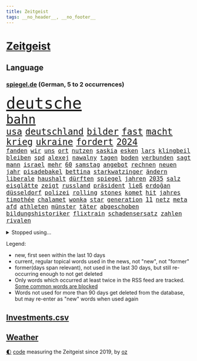 ```yaml
---
title: Zeitgeist
tags: __no_header__, __no_footer__
---
```


# [Zeitgeist](https://oliz.io/zeitgeist/)

## Language

<h3><a href="https://www.spiegel.de" target="_blank">spiegel.de</a> (German, 5 to 2 occurrences)</h3>
<p style="font-family:monospace">
<span style="font-size:32pt"><a href="news_links.html#deutsche" class="current">deutsche</a></span>
<br>
<span style="font-size:25pt"><a href="news_links.html#bahn" class="current">bahn</a></span>
<br>
<span style="font-size:18pt"><a href="news_links.html#usa" class="current">usa</a></span>
<span style="font-size:18pt"><a href="news_links.html#deutschland" class="current">deutschland</a></span>
<span style="font-size:18pt"><a href="news_links.html#bilder" class="current">bilder</a></span>
<span style="font-size:18pt"><a href="news_links.html#fast" class="current">fast</a></span>
<span style="font-size:18pt"><a href="news_links.html#macht" class="current">macht</a></span>
<span style="font-size:18pt"><a href="news_links.html#krieg" class="current">krieg</a></span>
<span style="font-size:18pt"><a href="news_links.html#ukraine" class="current">ukraine</a></span>
<span style="font-size:18pt"><a href="news_links.html#fordert" class="current">fordert</a></span>
<span style="font-size:18pt"><a href="news_links.html#2024" class="current">2024</a></span>
<br>
<span style="font-size:12pt"><a href="news_links.html#fanden" class="current">fanden</a></span>
<span style="font-size:12pt"><a href="news_links.html#wir" class="current">wir</a></span>
<span style="font-size:12pt"><a href="news_links.html#uns" class="current">uns</a></span>
<span style="font-size:12pt"><a href="news_links.html#ort" class="current">ort</a></span>
<span style="font-size:12pt"><a href="news_links.html#nutzen" class="current">nutzen</a></span>
<span style="font-size:12pt"><a href="news_links.html#saskia" class="current">saskia</a></span>
<span style="font-size:12pt"><a href="news_links.html#esken" class="current">esken</a></span>
<span style="font-size:12pt"><a href="news_links.html#lars" class="current">lars</a></span>
<span style="font-size:12pt"><a href="news_links.html#klingbeil" class="current">klingbeil</a></span>
<span style="font-size:12pt"><a href="news_links.html#bleiben" class="current">bleiben</a></span>
<span style="font-size:12pt"><a href="news_links.html#spd" class="current">spd</a></span>
<span style="font-size:12pt"><a href="news_links.html#alexej" class="current">alexej</a></span>
<span style="font-size:12pt"><a href="news_links.html#nawalny" class="current">nawalny</a></span>
<span style="font-size:12pt"><a href="news_links.html#tagen" class="current">tagen</a></span>
<span style="font-size:12pt"><a href="news_links.html#boden" class="current">boden</a></span>
<span style="font-size:12pt"><a href="news_links.html#verbunden" class="current">verbunden</a></span>
<span style="font-size:12pt"><a href="news_links.html#sagt" class="current">sagt</a></span>
<span style="font-size:12pt"><a href="news_links.html#mann" class="current">mann</a></span>
<span style="font-size:12pt"><a href="news_links.html#israel" class="current">israel</a></span>
<span style="font-size:12pt"><a href="news_links.html#mehr" class="current">mehr</a></span>
<span style="font-size:12pt"><a href="news_links.html#60" class="current">60</a></span>
<span style="font-size:12pt"><a href="news_links.html#samstag" class="current">samstag</a></span>
<span style="font-size:12pt"><a href="news_links.html#angebot" class="current">angebot</a></span>
<span style="font-size:12pt"><a href="news_links.html#rechnen" class="current">rechnen</a></span>
<span style="font-size:12pt"><a href="news_links.html#neuen" class="current">neuen</a></span>
<span style="font-size:12pt"><a href="news_links.html#jahr" class="current">jahr</a></span>
<span style="font-size:12pt"><a href="news_links.html#pisadebakel" class="new">pisadebakel</a></span>
<span style="font-size:12pt"><a href="news_links.html#bettina" class="current">bettina</a></span>
<span style="font-size:12pt"><a href="news_links.html#starkwatzinger" class="new">starkwatzinger</a></span>
<span style="font-size:12pt"><a href="news_links.html#ändern" class="current">ändern</a></span>
<span style="font-size:12pt"><a href="news_links.html#liberale" class="current">liberale</a></span>
<span style="font-size:12pt"><a href="news_links.html#haushalt" class="current">haushalt</a></span>
<span style="font-size:12pt"><a href="news_links.html#dürften" class="current">dürften</a></span>
<span style="font-size:12pt"><a href="news_links.html#spiegel" class="current">spiegel</a></span>
<span style="font-size:12pt"><a href="news_links.html#jahren" class="current">jahren</a></span>
<span style="font-size:12pt"><a href="news_links.html#2035" class="current">2035</a></span>
<span style="font-size:12pt"><a href="news_links.html#salz" class="current">salz</a></span>
<span style="font-size:12pt"><a href="news_links.html#eisglätte" class="new">eisglätte</a></span>
<span style="font-size:12pt"><a href="news_links.html#zeigt" class="current">zeigt</a></span>
<span style="font-size:12pt"><a href="news_links.html#russland" class="current">russland</a></span>
<span style="font-size:12pt"><a href="news_links.html#präsident" class="current">präsident</a></span>
<span style="font-size:12pt"><a href="news_links.html#ließ" class="current">ließ</a></span>
<span style="font-size:12pt"><a href="news_links.html#erdoğan" class="current">erdoğan</a></span>
<span style="font-size:12pt"><a href="news_links.html#düsseldorf" class="current">düsseldorf</a></span>
<span style="font-size:12pt"><a href="news_links.html#polizei" class="current">polizei</a></span>
<span style="font-size:12pt"><a href="news_links.html#rolling" class="current">rolling</a></span>
<span style="font-size:12pt"><a href="news_links.html#stones" class="current">stones</a></span>
<span style="font-size:12pt"><a href="news_links.html#komet" class="new">komet</a></span>
<span style="font-size:12pt"><a href="news_links.html#hit" class="current">hit</a></span>
<span style="font-size:12pt"><a href="news_links.html#jahres" class="current">jahres</a></span>
<span style="font-size:12pt"><a href="news_links.html#timothée" class="new">timothée</a></span>
<span style="font-size:12pt"><a href="news_links.html#chalamet" class="new">chalamet</a></span>
<span style="font-size:12pt"><a href="news_links.html#wonka" class="new">wonka</a></span>
<span style="font-size:12pt"><a href="news_links.html#star" class="current">star</a></span>
<span style="font-size:12pt"><a href="news_links.html#generation" class="current">generation</a></span>
<span style="font-size:12pt"><a href="news_links.html#11" class="current">11</a></span>
<span style="font-size:12pt"><a href="news_links.html#netz" class="current">netz</a></span>
<span style="font-size:12pt"><a href="news_links.html#meta" class="current">meta</a></span>
<span style="font-size:12pt"><a href="news_links.html#afd" class="current">afd</a></span>
<span style="font-size:12pt"><a href="news_links.html#athleten" class="current">athleten</a></span>
<span style="font-size:12pt"><a href="news_links.html#münster" class="current">münster</a></span>
<span style="font-size:12pt"><a href="news_links.html#täter" class="current">täter</a></span>
<span style="font-size:12pt"><a href="news_links.html#abgeschoben" class="current">abgeschoben</a></span>
<span style="font-size:12pt"><a href="news_links.html#bildungshistoriker" class="new">bildungshistoriker</a></span>
<span style="font-size:12pt"><a href="news_links.html#flixtrain" class="new">flixtrain</a></span>
<span style="font-size:12pt"><a href="news_links.html#schadensersatz" class="current">schadensersatz</a></span>
<span style="font-size:12pt"><a href="news_links.html#zahlen" class="current">zahlen</a></span>
<span style="font-size:12pt"><a href="news_links.html#rivalen" class="current">rivalen</a></span>
</p>
<details>
<summary>Stopped using...</summary>
<p class="former" style="font-size:12pt">
chelsea(1141) hinterlassen(1141) klare(1141) magdeburg(1141) wolfsburg(1141) anwohner(1140) aufgefordert(1140) flugzeuge(1140) gemeinde(1140) pandemie(1140) sonne(1140) stars(1140) asche(1139) bitten(1139) ruhe(1139) seitdem(1139) verdachts(1139) arm(1138) erfolge(1138) geliefert(1138) menge(1138) schlimmsten(1138) wünschen(1138) kündigen(1137) mengen(1137) müssten(1137) ursula(1137) österreichischen(1137) diktator(1136) führerschein(1136) nachwuchs(1136) rest(1136) riss(1136) suspendiert(1136) belarussische(1135) bloß(1135) depressionen(1135) halle(1135) höher(1135) nahmen(1135) schildert(1135) ankündigung(1134) ard(1134) erscheinen(1134) hans(1134) passen(1134) passieren(1134) tests(1134) 400(1133) afrika(1133) litauen(1133) positiv(1133) punkt(1133) rat(1133) regen(1133) werke(1133) runde(1132) ermitteln(1131) käufer(1131) leyen(1131) meinem(1131) messi(1131) nutzte(1131) trauer(1131) belasten(1130) lobt(1130) spott(1130) tweet(1130) täglich(1130) verheerenden(1130) 24(1129) fielen(1129) finanziell(1129) jagd(1129) siegte(1129) verspielt(1129) mitteln(1128) reden(1128) umsatz(1128) e(1127) form(1127) 10(1126) enthüllt(1126) erkenntnisse(1126) verbessert(1126) zugelassen(1126) entwickeln(1125) tragödie(1125) vorstellen(1125) crash(1124) eklat(1124) geflogen(1123) verbände(1123) volksrepublik(1123) wien(1123) produzieren(1121) schwierige(1121) gering(1120) geschäftsführer(1120) patient(1120) voraussetzungen(1120) 600(1119) claudia(1119) überschwemmungen(1117) heftiger(1114) spenden(1113) bäume(1109) frisch(1109) griechischen(1109) schrecken(1108) hängen(1107) vorgänger(1106) schneider(1105) benötigen(1104) profis(1103) schützt(1103) karten(1102) abhängig(1097) bewegt(1096) einblicke(1091) günther(1091) smartphones(1091) entspannt(1081) langem(1078) blinken(1076) flog(1076) offener(1076) marine(1073) konfrontation(1024) josef(993) wolken(992) akzeptieren(899) autoren(864) zugestimmt(851) beeinträchtigt(833) russischem(828) exil(819) moderner(812) energiepreise(810) stehlen(809) machtübernahme(808) investiert(805) zeitungsbericht(804) gefiel(801) erreichte(797) offene(796) fehlender(792) spiegelkorrespondent(789) großbank(784) abhängigkeit(779) gefeuert(777) unbekannter(752) benutzt(750) geheimdienste(749) roth(742) gestört(738) gesteckt(720) stephen(719) beschossen(714) emotional(710) klappt(706) rasch(704) verteuert(703) möchten(701) ruhrgebiet(698) waffenlieferungen(688) verpflichtung(687) klara(685) krim(684) wolf(684) menschenrechtler(683) zusammenhalt(681) untergang(680) match(677) euch(668) fehlverhalten(651) unwetter(645) abseits(644) benötigt(640) 98(638) verspätungen(633) abgeschafft(632) arbeitszeit(628) vorab(624) kasse(614) saporischschja(612) hochschule(611) flüchten(604) besetzten(596) organisierte(596) spart(596) herrschte(593) humor(588) spannung(587) weitermachen(585) ufer(574) heiß(571) schlamm(561) unterliegt(559) verärgert(559) würdigt(558) falscher(554) harter(551) exuspräsident(548) budapest(546) 8(545) kenia(539) kaffee(529) yorks(527) verhaftung(526) youtube(525) misshandelt(519) feuert(518) baum(515) nahrung(515) riesig(510) republikanern(509) 16jähriger(505) jemals(505) krebserkrankung(505) sehe(504) berlinneukölln(500) fassungslos(500) anruf(499) entschuldigen(497) angespannt(483) antony(482) träume(482) aufbau(474) offizielle(474) sperren(469) hände(466) pleiten(465) auszusetzen(463) wunderbar(461) entkommen(459) herunter(459) okay(459) heikle(458) gott(456) richtete(445) schmuck(442) kontroverse(437) dunkle(433) branchen(430) kriminalität(429) kollegin(424) abzug(418) laufende(418) hessischen(416) symbole(411) lionel(410) urteilt(404) ratten(397) abbruch(394) passagieren(389) absolviert(388) gegessen(388) autorinnen(383) prangert(380) überzeugte(380) apples(378) heinrich(378) general(377) spielzeug(377) credit(376) psychisch(376) suisse(376) reichlich(372) milliardenverlust(371) unerlaubt(369) einstige(367) geheim(365) inhalten(365) 500000(362) landesweiten(362) technische(359) wiederholen(354) technologien(350) text(350) durcheinander(349) erstickt(348) verlorenen(348) muster(347) jong(346) kritikern(346) pence(346) un(346) segeln(345) verschafft(343) gelsenkirchen(342) escooter(340) gekündigt(340) dritter(339) verarbeiten(339) trauern(338) unmöglich(337) beheben(334) belgier(334) tourismus(329) beliebter(328) gegründet(327) zehnte(326) mittelpunkt(325) regenfälle(325) csupolitiker(324) kulturstaatsministerin(324) pokal(322) satellitenbild(322) unicef(321) sammlung(320) statistik(318) rüstet(317) erlag(316) wohlstand(313) fernando(312) hilfsorganisation(312) umfasst(307) plätzen(303) schwache(301) neunzigerjahren(299) inseln(297) verbrennt(293) bauministerin(288) geywitz(288) sätze(288) freiwillige(287) juristischen(286) schweres(286) baltikum(285) filmen(285) schleswigholsteins(284) zögern(282) dienen(281) dfbpokal(278) zaun(277) premiers(276) verschwundenen(276) zuckerberg(276) politikwissenschaftler(274) usmedien(273) nordirland(272) umstellung(270) niger(269) uhren(269) amtskollege(268) befreiungsschlag(266) grafiken(266) merklich(266) spiegelcartoonisten(266) potenzial(265) gegenoffensive(263) mund(263) aktualisiert(262) kaiser(262) leichtathletik(261) schwangerschaftsabbrüche(261) etappensieg(260) duisburg(259) slowenien(257) reichelt(256) kreativ(255) obduziert(255) wänden(255) ungeklärt(254) aldi(253) konzernen(253) zurückgeben(253) #metoo(249) sterbehilfe(249) wirtschaftsleistung(249) zwist(249) bildschirm(248) ertrunken(248) räuber(247) rügen(247) aktie(245) bundesverwaltungsgericht(244) protestaktion(244) gegenwind(241) kaufkraft(241) social(241) schließung(240) segeljacht(240) aktueller(239) krachte(238) obduktion(238) portal(238) wohnen(238) schnellere(236) länderspiele(235) schauspielers(235) wüst(235) ubs(234) hakenkreuze(231) schleuser(231) kader(230) bewährung(229) gefangen(227) minderjähriger(223) unseres(221) 1974(220) brown(220) adhs(219) breite(219) halbiert(219) alexandria(218) prämien(217) bundestrainerin(215) fußballbund(215) geflüchteter(215) münchens(215) normalen(214) alarmbereitschaft(213) hinterließ(213) heimatstadt(212) bangt(211) durften(209) genutzte(209) matt(209) urlauber(209) chaotisch(207) notarzt(207) überlegungen(206) alltags(205) christen(203) dir(203) grundlage(203) unzureichend(202) gekappt(200) attraktion(199) diebstahl(199) edeka(199) benannt(195) problematisch(195) besiegte(194) heizungsgesetz(194) dreifach(193) mantel(193) starlink(193) 26jährige(191) tegernsee(191) umstieg(191) angemessene(190) motto(190) organisiert(190) südkoreas(189) schönsten(188) inhaftierte(187) accessoire(186) gelernt(186) untergebracht(186) pérez(184) sergio(184) gewannen(182) institute(182) drogenhandel(180) fertig(180) gesellschaftlichen(180) schiefgehen(180) überflutete(179) angelegt(178) erneuerbarer(178) email(177) blamiert(176) schockiert(176) strache(176) wutrede(176) befragt(175) soldatinnen(175) blicke(174) entgehen(173) friedhof(171) menschlicher(171) wirtschaftlich(171) amazongründer(170) ausrichten(170) unterschiedliche(170) 11000(169) gasspeicher(169) pakt(169) co₂emissionen(168) treffe(168) website(168) fürth(167) greuther(167) 77(166) abgenommen(166) flugbetrieb(166) geopfert(166) ford(164) morgens(164) verurteilen(164) intensive(163) kurzer(163) rasen(163) geheimdiensten(162) widerstands(162) lok(161) babyboomer(160) amerikanern(159) ausgeht(158) defensive(158) spahn(158) 35jährigen(157) auswärtigen(154) makkabi(153) stock(153) versammlung(153) einzigen(152) nachkommen(152) unbemerkt(152) plakate(150) feierabend(148) gespült(148) lebenshaltungskosten(148) metachef(148) argentinische(146) toskana(146) begründete(145) geschäfts(145) schnappt(145) unwettern(144) wehen(144) jemanden(143) preiserhöhung(143) queere(143) energieverbrauch(142) kanadischem(141) krönt(140) geteilt(139) anrichten(137) effizienter(137) oktoberfest(137) rekordmann(137) schwimmer(136) pass(135) vorzeitigen(135) schlaganfall(134) rewe(133) autoherstellern(132) schmerzhaft(132) vorort(132) analysieren(130) aufzunehmen(130) diskriminierung(130) selbstbewusst(129) gasriesen(128) krankenwagen(128) kylie(128) reserven(128) schlimmer(128) travis(128) afdpolitiker(127) beigesetzt(126) clans(126) irritierte(126) lösten(125) unterbunden(125) flüchtlingslager(124) marokko(124) georgia(123) islamistische(123) postbank(123) 1972(122) wegbegleiter(122) black(121) norddeutschland(121) sturmtief(121) politikerinnen(120) behandeln(119) potenzieller(119) siebenmal(119) ausgehandelt(118) froh(118) metropole(118) sainz(118) terroranschläge(118) unzählige(118) öffentliches(118) dagestan(117) flächen(117) iphone(117) brutaler(115) demonstrant(115) 72jährige(114) angabe(114) britney(114) fahrzeugen(114) moderieren(114) spears(114) ökonomisch(114) spontan(113) gewählte(112) masche(112) pennsylvania(112) standorten(111) geheimer(110) costa(109) durchschnittliche(109) exxon(109) gezündet(108) liebeskummer(108) instagrampost(107) profitabel(107) kittel(106) techunternehmen(105) winde(105) strafbefehl(104) europaweit(103) rettungswagen(102) visa(102) arizona(101) austragen(101) geschätzt(101) kollidieren(101) schmerzhaften(101) handschlag(100) pablo(100) abgeschnitten(99) einsam(99) fahrschein(99) kohleausstieg(99) komplizierte(99) reserve(99) exfrau(98) entwicklungshilfe(97) friedensnobelpreisträgerin(97) geplatzte(97) hotspots(97) putschisten(97) toren(97) usfernsehen(97) wandte(97) langeweile(96) gebürtige(95) kanarische(95) siri(95) wolff(95) überstunden(95) zensiert(94) ablehnen(93) digitalen(93) hartes(93) tankstelle(93) uber(93) alexa(92) aufwendigen(92) fastfoodkette(92) versicherungen(92) einflussreichsten(91) entsorgen(91) francis(91) geister(91) interessant(91) spaziergang(91) franken(90) kimberly(90) konjunkturflaute(90) tagesthemen(90) wework(90) dribblings(89) heftigem(89) rinder(89) superreiche(89) verkohlte(89) durchbrochen(88) eurozone(88) exminister(88) kundin(88) notübernahme(88) weimarer(88) baku(87) dorn(87) exklusiven(87) sperre(87) buschbrände(86) drogenboss(86) geheimdienstchef(86) gekürzt(86) geschäftsleute(86) ticketpreise(86) todesursache(86) 43jähriger(85) beherbergt(85) dienstwaffe(85) friedensformel(85) gestiegenen(85) heidelberger(85) michigan(85) schärfste(85) webbteleskops(85) ärgert(85) bankmanfried(84) hall(84) nordisk(84) novo(84) ruhmeshalle(84) autobranche(83) eckart(83) hirschhausen(83) nordkoreas(83) radman(83) allgäuer(82) bezweifeln(82) makeup(82) rtlmoderator(82) schulpflicht(82) steuerbetrug(82) unterhält(82) cduvize(81) gegriffen(81) harald(81) ötzi(81) angesehen(80) bundespartei(80) deine(80) hansgeorg(80) kontrollverlust(80) maaßen(80) milliardäre(80) schwänzen(80) fight(79) footballprofi(79) gecko(79) rekordtief(79) traumatisierten(79) väter(79) zusammengebrochen(79) 52jährige(78) bootsfahrt(78) disziplin(78) erkaufen(78) nachsehen(78) oppositionschef(78) spezialeinheit(78) ansage(77) exverfassungsschutzchef(77) sicherheitsorgane(77) angehören(76) friedlichen(76) gerhart(76) hamsterrad(76) motors(76) notfalls(76) staatsangehörigkeit(76) verbrannte(76) verübt(76) crazy(75) neuauflage(75) sonnenschein(75) sozialleistungsbetrug(75) bestaunen(74) gelesen(74) herauszuholen(74) jusos(74) kryptostar(74) kussskandal(74) uswahl(74) diebstählen(73) einstecken(73) haftantritt(73) me(73) thiel(73) wanken(73) einflussreiche(72) enthielt(72) isolierte(72) nina(72) schockierte(72) seht(72) abhalten(71) bayernspieler(71) errungen(71) kollabierte(71) kussattacke(71) wohnungsnot(71) übergriffig(71) 1978(70) achtzigerjahren(70) dunkel(70) existieren(70) gesendet(70) hungerstreik(70) saisonpleite(70) entgeht(69) fangen(69) funde(69) hassbotschaften(69) versorgungslage(69) beantworten(68) brot(68) filmpreis(68) finanzspritze(68) gravierend(68) küchenmesser(68) schlechtesten(68) selbstüberschätzung(68) slowakische(68) stacheldraht(68) wurm(68) 12000(67) 2001(67) buschfeuer(67) malta(67) morddrohungen(66) bergkarabach(65) deutschlandtempo(65) komplettes(65) ludwigshafen(65) too(65) atomwaffentests(64) ausreden(64) chiemgau(64) echo(64) eingeschränkt(64) glänzt(64) wehrpflicht(64) erschlagen(63) heinsberg(63) holocaustüberlebende(63) identifizierung(63) krause(63) nevada(63) sammer(63) scholz'(63) sevilla(63) transfercoup(63) wochenarbeitszeit(63) ausländischem(62) bundesligaprofi(62) burning(62) eigentlichen(62) glasfaser(62) heimspiel(62) hässliches(62) entziehen(61) herkunftsländer(61) kluge(61) mehren(61) umweltschützern(61) zelte(61) abspaltung(60) doppelmoral(60) israelitischen(60) kultusgemeinde(60) kzgedenkstätte(60) kzgedenkstätten(60) lebende(60) namensänderung(60) strauß(60) umkleidekabine(60) 1994(59) berüchtigten(59) demoliert(59) millionenmarke(59) polizeiauto(59) polyamore(59) scheiben(59) sportwelt(59) atomschlag(58) fehlte(58) klangvollen(58) manchem(58) 56jährigen(57) ehesten(57) glänzte(57) kenntnis(57) sportlich(57) verbrachte(57) 9/11(56) abtreibungen(56) berüchtigte(56) halloween(56) unausweichlich(56) abgeschreckt(55) amateure(55) haakon(55) kolonialgebiet(55) nflspiel(55) schiebt(55) schotten(55) tansania(55) bay(54) benennen(54) deutschostafrika(54) kampfgebiet(54) kolonialzeit(54) kolonie(54) kreationen(54) milliardärin(54) montpellier(54) nazivergleich(54) steuererklärung(54) süßigkeiten(54) anhaltend(53) erzrivale(53) geiselnehmer(53) hessenwahl(53) kommissionspräsidentin(53) malers(53) unogeneralversammlung(53) zerstörerische(53) ei(52) gesundheitsministerium(52) massives(52) roll(52) transporter(52) wehrte(52) übertriebene(52) richtern(51) unfaire(51) weinen(51) organisatoren(50) saisonniederlage(50) solidaritätsbekundungen(50) aaron(49) hafencity(49) handynetzes(49) helmutkohlallee(49) krimineller(49) lobes(49) steuerung(49) bundesvorstand(48) gegebenenfalls(48) gesünder(48) hitzigen(48) import(48) interaktive(48) music(48) northern(48) rekordzahl(48) schockt(48) ultrarechten(48) antiterroroperation(47) auftritten(47) chatgpthersteller(47) chevron(47) erkältung(47) gestiegener(47) kurzfilm(47) medizinische(47) rettig(47) verdrängt(47) armenischen(46) botschaftspersonal(46) familiäre(46) helge(46) kanadier(46) kemmerich(46) salman(46) stellantis(46) 74jährige(45) neuanfang(45) weltweites(45) ocasiocortez(44) zuzug(44) ausgebauten(43) bedauern(43) del(43) ottawa(43) psgfans(43) qualifizieren(43) 38jährige(42) laufsteg(42) raumstation(42) regimes(42) unbarmherzigen(42) zusammenstöße(42) ablehnung(41) himmelsspektakel(41) leipziger(41) entkommt(40) gefahndet(40) mccartney(40) porträtiert(40) raketeneinschlag(40) zugesagt(40) zynisch(40) bevorstehen(39) gehindert(39) hinterkopf(39) jessy(39) männerfreundschaft(39) unovollversammlung(39) usbörsenaufsicht(39) wellmer(39) woman(39) abgemeldet(38) olympiaqualifikation(38) schätze(38) spdinnenministerin(38) 22jährige(37) arnold(37) deutschlandpakt(37) handball(37) literarische(37) vandalismus(37) csulandesgruppenchef(36) demontiert(36) dobrindt(36) fatale(36) jugendklub(36) kelce(36) unterboten(36) dunklen(35) ewig(35) finanzhilfen(35) irreführende(35) irreguläre(35) langjähriger(35) medium(35) neuerungen(35) strafprozess(35) westeuropa(35) geschleudert(34) immobilienkauf(34) intern(34) kaufhaus(34) kryptoguru(34) ministerpräsidentenkonferenz(34) rennstall(34) tatorts(34) antreibt(33) betrugsprozess(33) einsätzen(33) fico(33) steuerreform(33) umzugehen(33) asylsuchenden(32) ausreisen(32) exsoldat(32) saarbrücken(32) schnellste(32) sonntagsfrage(32) verwendens(32) werft(32) echter(31) festlegen(31) fähigkeiten(31) geflutet(31) geschworenen(31) meldeten(31) mohammadi(31) wirkten(31) gerast(30) hamasüberfall(30) portugiesische(30) schuster(30) sprengen(30) todesopfern(30) willkommen(30) wu(30) asylkurs(29) bangladesch(29) emotionaler(29) hilfsgelder(29) predator(29) ratschläge(29) rock(29) schlussphase(29) vage(29) angeschlagen(28) augstein(28) benannten(28) evo(28) köstliche(28) rudolf(28) spiegelgründer(28) akademie(27) bundes(27) plattenfirma(27) propalästinensische(27) roma(27) sinti(27) taschenmesser(27) files(26) kampfbrigade(26) kigenerierte(26) misslang(26) rathäuser(26) ticketbuchung(26) 37jähriger(25) 66(25) endlosen(25) exbildchefredakteur(25) fühlten(25) fünfprozenthürde(25) hollywoodstars(25) israelnews(25) rechtfertigung(25) sympathien(25) verreisen(25) augsburger(24) gütersparte(24) rekordwert(24) schafe(24) vorgesorgt(24) yoni(24) children(23) erhob(23) erlebnisse(23) flag(23) freue(23) jenner(23) propalästinademos(23) save(23) agiert(22) bundesumweltministerin(22) grundsteuer(22) israelisches(22) deutschlandreise(21) familienmitglied(21) hamasangreifer(21) louk(21) mutprobe(21) nachbar(21) neuntklässler(21) oswald(21) reiselust(21) schranke(21) shani(21) sicherheitsgründen(21) siebte(21) tatortvote(21) transplantation(21) absichern(20) friert(20) kanaren(20) odyssee(20) schwarzarbeit(20) sophia(20) unfähigkeit(20) überholmanöver(20) angegriffene(19) mazraoui(19) noussair(19) prosor(19) wagt(19) abschneiden(18) besitzerin(18) bo(18) bundesligapartie(18) ex(18) koalitionsvertrag(18) kult(18) küssen(18) moralische(18) natürliches(18) planungsbeschleunigung(18) precht(18) sturmflut(18) zurückkehrte(18) gehofft(17) notwendigkeit(17) reutersjournalist(17) strategien(17) terrorwarnstufe(17) zuschauern(17) 1966(16) emirat(16) nordwesten(16) votierten(16) dortmunds(15) eure(15) fortlaufend(15) fähig(15) generalstaatsanwaltschaft(15) geschockt(15) grauen(15) katastrophale(15) mitgestalten(15) niedrigsten(15) sexy(15) verschleppung(15) visualisierungen(15) abo(14) arye(14) biber(14) generalstaatsanwältin(14) jomkippurkrieg(14) nahrungsmittel(14) premiumabo(14) schürt(14) shalicar(14) strafmaßnahmen(14) tabelle(14) werbespots(14) wild(14) appellierte(13) attraktiver(13) ausführlich(13) autobiografie(13) enthält(13) escobar(13) ingo(13) klingen(13) marc(13) schwört(13) terminplanung(13) zeitumstellung(13) erholungsurlaub(12) furchtbar(12) hüller(12) klug(12) ostseesturmflut(12) positioniert(12) resultierenden(12) bruchsal(11) inspiration(11) luftangriff(11) mangelhaft(11) schockzustand(11) verkleiden(11)
</p>
</details>
<p>Legend:
<ul>
<li><span class="new">new</span>, first seen within the last 10 days</li>
<li><span class="current">current</span>, regular topical words used in the news, not "new", not "former"</li>
<li><span class="former">former(days span relevant)</span>, not used in the last 30 days, but still re-occurring enough to not get deleted</li>
<li>Only words which occurred at least twice in the RSS feed are tracked. <a href="language/filters.py">Some common words are blocked</a></li>
<li>Words not used for more than 90 days get deleted from the database, but may re-enter as "new" words when used again</li>
</ul>
</p>

## [Investments](investments.html)[.csv](investments.csv)

## [Weather](weather.html)

<footer>
<a href="javascript:toggleTheme()" class="nav">🌓</a>
<a href="https://github.com/ooz/zeitgeist">code</a> measuring the Zeitgeist since 2019, by <a href="https://oliz.io">oz</a>
</footer>
